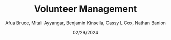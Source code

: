 ---
layout: page
title: Volunteer Management
subtitle: 
date: 02/29/2024
author: Afua Bruce, Mitali Ayyangar, Benjamin Kinsella, Cassy L Cox, Nathan Banion
audience: DataKind Volunteers
category: volunteers
subcategory: volunteer-management
articles:
  - title: "Project-Project Surveys"
    filename: "post_project_surveys"
    date: "March 28, 2024"
    author: "Rachel Wells"
    handle: "rachelauryn"
  - title: "Rewarding + Thanking Volunteers"
    filename: "rewarding_thanking_volunteers"
    date: "February 29, 2024"
    author: "Seward Lee"
    handle: "sewardlee337"
---